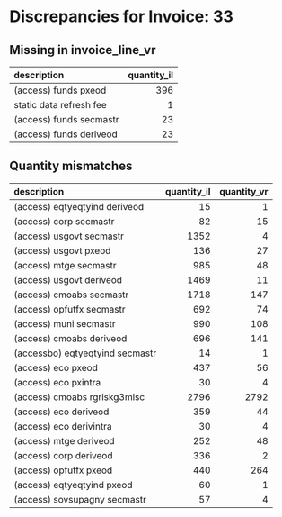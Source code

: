 # Discrepancies for Invoice: 33

## Missing in invoice_line_vr

| description             |   quantity_il |
|:------------------------|--------------:|
| (access) funds pxeod    |           396 |
| static data refresh fee |             1 |
| (access) funds secmastr |            23 |
| (access) funds deriveod |            23 |

## Quantity mismatches

| description                     |   quantity_il |   quantity_vr |
|:--------------------------------|--------------:|--------------:|
| (access) eqtyeqtyind deriveod   |            15 |             1 |
| (access) corp secmastr          |            82 |            15 |
| (access) usgovt secmastr        |          1352 |             4 |
| (access) usgovt pxeod           |           136 |            27 |
| (access) mtge secmastr          |           985 |            48 |
| (access) usgovt deriveod        |          1469 |            11 |
| (access) cmoabs secmastr        |          1718 |           147 |
| (access) opfutfx secmastr       |           692 |            74 |
| (access) muni secmastr          |           990 |           108 |
| (access) cmoabs deriveod        |           696 |           141 |
| (accessbo) eqtyeqtyind secmastr |            14 |             1 |
| (access) eco pxeod              |           437 |            56 |
| (access) eco pxintra            |            30 |             4 |
| (access) cmoabs rgriskg3misc    |          2796 |          2792 |
| (access) eco deriveod           |           359 |            44 |
| (access) eco derivintra         |            30 |             4 |
| (access) mtge deriveod          |           252 |            48 |
| (access) corp deriveod          |           336 |             2 |
| (access) opfutfx pxeod          |           440 |           264 |
| (access) eqtyeqtyind pxeod      |            60 |             1 |
| (access) sovsupagny secmastr    |            57 |             4 |
